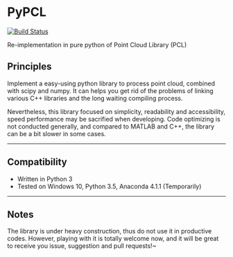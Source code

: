 # PyPCL
[![Build Status](https://travis-ci.org/cmpute/pypcl.svg?branch=master)](https://travis-ci.org/cmpute/pypcl)

Re-implementation in pure python of Point Cloud Library (PCL)

## Principles
Implement a easy-using python library to process point cloud, combined with scipy and numpy. It can helps you get rid of the problems of linking various C++ libraries and the long waiting compiling process. 

Nevertheless, this library focused on simplicity, readability and accessibility, speed performance may be sacrified when developing. Code optimizing is not conducted generally, and compared to MATLAB and C++, the library can be a bit slower in some cases.

------------------------

## Compatibility
- Written in Python 3
- Tested on Windows 10, Python 3.5, Anaconda 4.1.1 (Temporarily)

------------------------

## Notes
The library is under heavy construction, thus do not use it in productive codes. However, playing with it is totally welcome now, and it will be great to receive you issue, suggestion and pull requests!~
